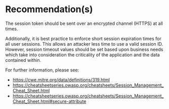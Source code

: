 # Recommendation(s)

The session token should be sent over an encrypted channel (HTTPS) at all times.

Additionally, it is best practice to enforce short session expiration times for all user sessions. This allows an attacker less time to use a valid session ID. However, session timeout values should be set based upon business needs which take into consideration the criticality of the application and the data contained within.

For further information, please see:

- <https://cwe.mitre.org/data/definitions/319.html>
- <https://cheatsheetseries.owasp.org/cheatsheets/Session_Management_Cheat_Sheet.html>
- <https://cheatsheetseries.owasp.org/cheatsheets/Session_Management_Cheat_Sheet.html#secure-attribute>
